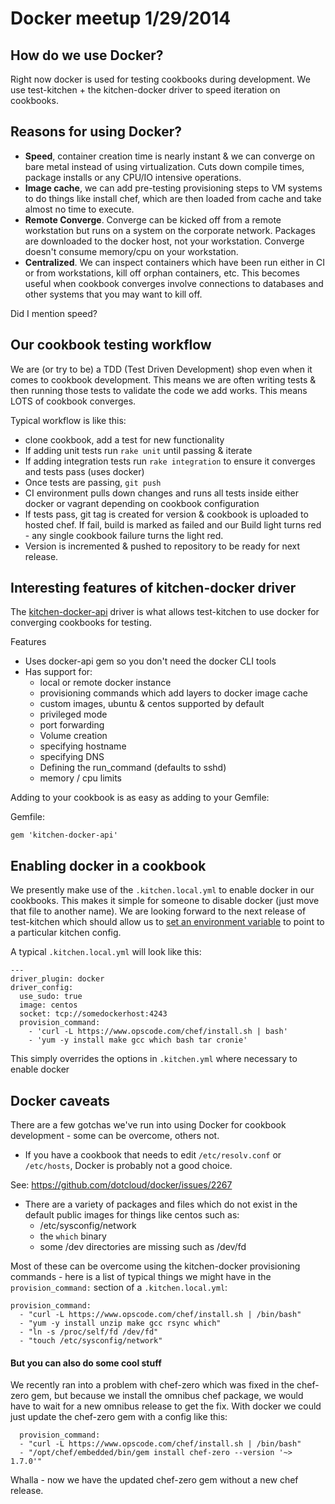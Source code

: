 # Docker meetup 1/29/2014

## How do we use Docker?

Right now docker is used for testing cookbooks during development. We
use test-kitchen + the kitchen-docker driver to speed iteration on
cookbooks. 

## Reasons for using Docker?

- __Speed__, container creation time is nearly instant & we can converge on
  bare metal instead of using virtualization. Cuts down compile times,
  package installs or any CPU/IO intensive operations. 
- __Image cache__, we can add pre-testing provisioning steps to VM systems
  to do things like install chef, which are then loaded from cache and
  take almost no time to execute. 
- __Remote Converge__. Converge can be kicked off from a remote
  workstation but runs on a system on the corporate network. Packages are 
  downloaded to the docker host, not your workstation. Converge doesn't 
  consume memory/cpu on your workstation. 
- __Centralized__. We can inspect containers which have been run either
  in CI or from workstations, kill off orphan containers, etc. This
  becomes useful when cookbook converges involve connections to databases
  and other systems that you may want to kill off. 

Did I mention speed?

## Our cookbook testing workflow

We are (or try to be) a TDD (Test Driven Development) shop even when it
comes to cookbook development. This means we are often writing tests &
then running those tests to validate the code we add works. This means
LOTS of cookbook converges. 

Typical workflow is like this:

- clone cookbook, add a test for new functionality
- If adding unit tests run `rake unit` until passing & iterate
- If adding integration tests run `rake integration` to ensure it converges 
  and tests pass (uses docker)
- Once tests are passing, `git push`
- CI environment pulls down changes and runs all tests inside either
  docker or vagrant depending on cookbook configuration
- If tests pass, git tag is created for version & cookbook is uploaded
  to hosted chef. If fail, build is marked as failed and our Build light
  turns red - any single cookbook failure turns the light red. 
- Version is incremented & pushed to repository to be ready for next
  release.

## Interesting features of kitchen-docker driver

The [kitchen-docker-api](https://github.com/adnichols/kitchen-docker-api) driver is 
what allows test-kitchen to use docker for converging cookbooks for testing. 

Features

- Uses docker-api gem so you don't need the docker CLI tools
- Has support for:
  - local or remote docker instance 
  - provisioning commands which add layers to docker image cache
  - custom images, ubuntu & centos supported by default
  - privileged mode
  - port forwarding
  - Volume creation
  - specifying hostname
  - specifying DNS
  - Defining the run_command (defaults to sshd)
  - memory / cpu limits

Adding to your cookbook is as easy as adding to your Gemfile:

Gemfile:
```
gem 'kitchen-docker-api'
```

## Enabling docker in a cookbook

We presently make use of the `.kitchen.local.yml` to enable docker in
our cookbooks. This makes it simple for someone to disable docker (just
move that file to another name). We are looking forward to the next
release of test-kitchen which should allow us to [set an environment
variable](https://github.com/test-kitchen/test-kitchen/pull/306) to
point to a particular kitchen config.

A typical `.kitchen.local.yml` will look like this:

```
---
driver_plugin: docker
driver_config:
  use_sudo: true
  image: centos
  socket: tcp://somedockerhost:4243
  provision_command:
    - 'curl -L https://www.opscode.com/chef/install.sh | bash'
    - 'yum -y install make gcc which bash tar cronie'
```

This simply overrides the options in `.kitchen.yml` where necessary to
enable docker

## Docker caveats

There are a few gotchas we've run into using Docker for cookbook
development - some can be overcome, others not. 

- If you have a cookbook that needs to edit `/etc/resolv.conf` or
  `/etc/hosts`, Docker is probably not a good choice. 

See: https://github.com/dotcloud/docker/issues/2267

- There are a variety of packages and files which do not exist in the
  default public images for things like centos such as:
  - /etc/sysconfig/network
  - the `which` binary
  - some /dev directories are missing such as /dev/fd

Most of these can be overcome using the kitchen-docker provisioning
commands - here is a list of typical things we might have in the
`provision_command:` section of a `.kitchen.local.yml`:

```
provision_command:
  - "curl -L https://www.opscode.com/chef/install.sh | /bin/bash"
  - "yum -y install unzip make gcc rsync which"
  - "ln -s /proc/self/fd /dev/fd"
  - "touch /etc/sysconfig/network"
```

#### But you can also do some cool stuff

We recently ran into a problem with chef-zero which was fixed in the
chef-zero gem, but because we install the omnibus chef package, we would
have to wait for a new omnibus release to get the fix. With docker we
could just update the chef-zero gem with a config like this:

```
  provision_command:
  - "curl -L https://www.opscode.com/chef/install.sh | /bin/bash"
  - "/opt/chef/embedded/bin/gem install chef-zero --version '~> 1.7.0'"
```
Whalla - now we have the updated chef-zero gem without a new chef
release. 
